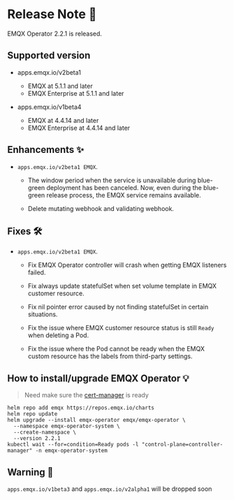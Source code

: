 # Release Note 🍻

EMQX Operator 2.2.1 is released.

## Supported version
+ apps.emqx.io/v2beta1

  + EMQX at 5.1.1 and later
  + EMQX Enterprise at 5.1.1 and later

+ apps.emqx.io/v1beta4

  + EMQX at 4.4.14 and later
  + EMQX Enterprise at 4.4.14 and later

## Enhancements ✨

+ `apps.emqx.io/v2beta1 EMQX`.

  + The window period when the service is unavailable during blue-green deployment has been canceled. Now, even during the blue-green release process, the EMQX service remains available.

  + Delete mutating webhook and validating webhook.

## Fixes 🛠

+ `apps.emqx.io/v2beta1 EMQX`.

  + Fix EMQX Operator controller will crash when getting EMQX listeners failed.

  + Fix always update statefulSet when set volume template in EMQX customer resource.

  + Fix nil pointer error caused by not finding statefulSet in certain situations.

  + Fix the issue where EMQX customer resource status is still `Ready` when deleting a Pod.

  + Fix the issue where the Pod cannot be ready when the EMQX custom resource has the labels from third-party settings.

## How to install/upgrade EMQX Operator 💡

> Need make sure the [cert-manager](https://cert-manager.io/) is ready

```
helm repo add emqx https://repos.emqx.io/charts
helm repo update
helm upgrade --install emqx-operator emqx/emqx-operator \
  --namespace emqx-operator-system \
  --create-namespace \
  --version 2.2.1
kubectl wait --for=condition=Ready pods -l "control-plane=controller-manager" -n emqx-operator-system
```

## Warning 🚨
`apps.emqx.io/v1beta3` and `apps.emqx.io/v2alpha1` will be dropped soon
